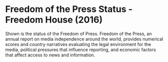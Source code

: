 # Freedom of the Press Status - Freedom House (2016)

Shown is the status of the Freedom of Press. Freedom of the Press, an annual report on media independence around the world, provides numerical scores and country narratives evaluating the legal environment for the media, political pressures that influence reporting, and economic factors that affect access to news and information.